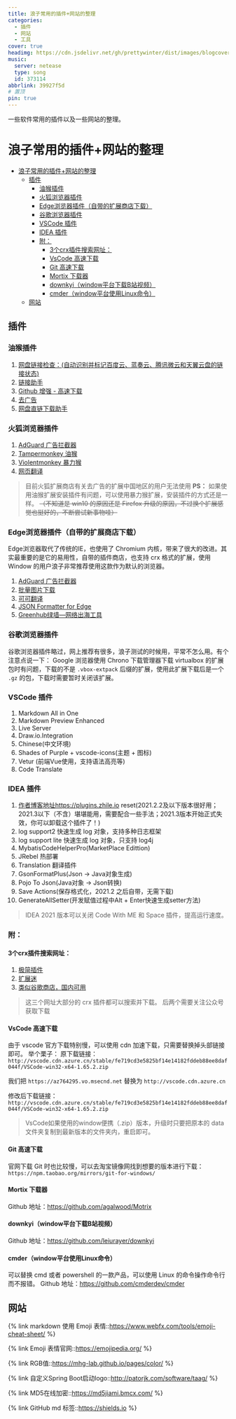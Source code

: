 ```yaml
---
title: 浪子常用的插件+网站的整理
categories:
  - 插件
  - 网站
  - 工具
cover: true
headimg: https://cdn.jsdelivr.net/gh/prettywinter/dist/images/blogcover/工欲善其事.jpg
music:
  server: netease
  type: song
  id: 373114
abbrlink: 39927f5d
# 置顶
pin: true
---
```


一些软件常用的插件以及一些网站的整理。

<!-- more -->

# 浪子常用的插件+网站的整理

<!-- @import "[TOC]" {cmd="toc" depthFrom=2 depthTo=4 orderedList=false} -->

<!-- code_chunk_output -->

- [浪子常用的插件+网站的整理](#浪子常用的插件网站的整理)
  - [插件](#插件)
    - [油猴插件](#油猴插件)
    - [火狐浏览器插件](#火狐浏览器插件)
    - [Edge浏览器插件（自带的扩展商店下载）](#edge浏览器插件自带的扩展商店下载)
    - [谷歌浏览器插件](#谷歌浏览器插件)
    - [VSCode 插件](#vscode-插件)
    - [IDEA 插件](#idea-插件)
    - [附：](#附)
      - [3个crx插件搜索网址：](#3个crx插件搜索网址)
      - [VsCode 高速下载](#vscode-高速下载)
      - [Git 高速下载](#git-高速下载)
      - [Mortix 下载器](#mortix-下载器)
      - [downkyi（window平台下载B站视频）](#downkyiwindow平台下载b站视频)
      - [cmder（window平台使用Linux命令）](#cmderwindow平台使用linux命令)
  - [网站](#网站)

<!-- /code_chunk_output -->

## 插件
### 油猴插件
1. [网盘链接检查：(自动识别并标记百度云、蓝奏云、腾讯微云和天翼云盘的链接状态)](https://greasyfork.org/zh-CN/scripts/394216-%E7%BD%91%E7%9B%98%E9%93%BE%E6%8E%A5%E6%A3%80%E6%9F%A5)
2. [链接助手](https://greasyfork.org/zh-CN/scripts/422773-%E9%93%BE%E6%8E%A5%E5%8A%A9%E6%89%8B)
3. [Github 增强 - 高速下载](https://greasyfork.org/zh-CN/scripts/412245-github-%E5%A2%9E%E5%BC%BA-%E9%AB%98%E9%80%9F%E4%B8%8B%E8%BD%BD)
4. [去广告](https://greasyfork.org/zh-CN/scripts/439420-%E5%B1%8F%E8%94%BD%E5%B9%BF%E5%91%8A-%E5%B1%8F%E8%94%BD%E8%B0%B7%E6%AD%8C%E5%B9%BF%E5%91%8A-%E7%99%BE%E5%BA%A6%E5%B9%BF%E5%91%8A-%E7%9F%A5%E4%B9%8E%E5%B9%BF%E5%91%8A-%E9%9A%90%E8%97%8F%E8%B0%B7%E6%AD%8C%E5%92%8C%E7%99%BE%E5%BA%A6%E6%90%9C%E7%B4%A2%E5%A2%9E%E5%BC%BA%E7%99%BE%E5%BA%A6%E6%90%9C%E7%B4%A2%E7%BB%93%E6%9E%9C%E7%9A%84%E5%90%84%E7%A7%8D%E5%B9%BF%E5%91%8A%E7%AD%89%E7%AD%89-%E8%BF%87%E6%BB%A4%E6%89%80%E6%9C%89%E9%87%87%E7%94%A8%E8%B0%B7%E6%AD%8C%E8%81%94%E7%9B%9F%E5%92%8C%E7%99%BE%E5%BA%A6%E8%81%94%E7%9B%9F%E7%AD%89%E5%B9%BF%E5%91%8A%E8%81%94%E7%9B%9F%E7%9A%84%E5%B9%BF%E5%91%8A)
5. [网盘直链下载助手](https://greasyfork.org/zh-CN/scripts/436446-%E7%BD%91%E7%9B%98%E7%9B%B4%E9%93%BE%E4%B8%8B%E8%BD%BD%E5%8A%A9%E6%89%8B)


### 火狐浏览器插件
1. [AdGuard 广告拦截器](https://addons.mozilla.org/zh-CN/firefox/addon/adguard-adblocker/?utm_source=addons.mozilla.org&utm_medium=referral&utm_content=search)
2. [Tampermonkey 油猴](https://addons.mozilla.org/zh-CN/firefox/addon/tampermonkey/?utm_source=addons.mozilla.org&utm_medium=referral&utm_content=search)
3. [Violentmonkey 暴力猴](https://addons.mozilla.org/zh-CN/firefox/addon/violentmonkey/?utm_source=addons.mozilla.org&utm_medium=referral&utm_content=search)
4. [网页翻译](https://addons.mozilla.org/zh-CN/firefox/addon/traduzir-paginas-web/?utm_source=addons.mozilla.org&utm_medium=referral&utm_content=search)

> 目前火狐扩展商店有关去广告的扩展中国地区的用户无法使用
> **PS：** 如果使用油猴扩展安装插件有问题，可以使用暴力猴扩展，安装插件的方式还是一样。 ~~（不知道是 win10 的原因还是 Firefox 升级的原因，不过换个扩展感觉也挺好的，不断尝试新事物哇）~~


### Edge浏览器插件（自带的扩展商店下载）
Edge浏览器取代了传统的IE，也使用了 Chromium 内核，带来了很大的改进。其实最重要的是它的易用性，自带的插件商店，也支持 crx 格式的扩展，使用 Window 的用户浪子非常推荐使用这款作为默认的浏览器。
1. [AdGuard 广告拦截器](https://microsoftedge.microsoft.com/addons/detail/adguard-%E5%B9%BF%E5%91%8A%E6%8B%A6%E6%88%AA%E5%99%A8/pdffkfellgipmhklpdmokmckkkfcopbh)
2. [批量图片下载](https://microsoftedge.microsoft.com/addons/detail/fatkun%E5%9B%BE%E7%89%87%E6%89%B9%E9%87%8F%E4%B8%8B%E8%BD%BD-pro/dammmokdamnimedflemdaoamhldmldff)
3. [可可翻译](https://microsoftedge.microsoft.com/addons/detail/%E5%8F%AF%E5%8F%AF%E7%BF%BB%E8%AF%91/ebkimaahhkeiplegpghijhgmlcdkeppf)
4. [JSON Formatter for Edge](https://microsoftedge.microsoft.com/addons/detail/json-formatter-for-edge/njpoigijhgbionbfdbaopheedbpdoddi)
5. [Greenhub绿墙—网络出海工具](https://microsoftedge.microsoft.com/addons/detail/greenhub%E7%BB%BF%E5%A2%99%E2%80%94%E7%BD%91%E7%BB%9C%E5%87%BA%E6%B5%B7%E5%B7%A5%E5%85%B7/hholdpohidinjmkoanabdchniingdfac)


### 谷歌浏览器插件
谷歌浏览器插件略过，网上推荐有很多，浪子测试的时候用，平常不怎么用。有个注意点说一下： Google 浏览器使用 Chrono 下载管理器下载 virtualbox 的扩展包时有问题，下载的不是 `.vbox-extpack` 后缀的扩展，使用此扩展下载后是一个 `.gz` 的包，下载时需要暂时关闭该扩展。


### VSCode 插件
1. Markdown All in One
2. Markdown Preview Enhanced
3. Live Server
4. Draw.io.Integration
5. Chinese(中文环境)
6. Shades of Purple + vscode-icons(主题 + 图标)
7. Vetur (前端Vue使用，支持语法高亮等)
8. Code Translate


### IDEA 插件
1. [作者博客地址](https://zhile.io)https://plugins.zhile.io reset(2021.2.2及以下版本很好用；2021.3以下（不含）堪堪能用，需要配合一些手法；2021.3版本开始正式失效，你可以卸载这个插件了！)
2. log support2 快速生成 log 对象，支持多种日志框架
3. log support lite 快速生成 log 对象，只支持 log4j
4. MybatisCodeHelperPro(MarketPlace Edittion)
5. JRebel 热部署
6. Translation 翻译插件
7. GsonFormatPlus(Json -> Java对象生成)
8. Pojo To Json(Java对象 -> Json转换)
9. Save Actions(保存格式化，2021.2 之后自带，无需下载)
10. GenerateAllSetter(开发赋值过程中Alt + Enter快速生成setter方法)

> IDEA 2021 版本可以关闭 Code With ME 和 Space 插件，提高运行速度。

### 附：

#### 3个crx插件搜索网址：
1. [极简插件](https://chrome.zzzmh.cn/)
2. [扩展迷](https://www.extfans.com/)
3. [类似谷歌商店，国内可用](https://www.gugeapps.net/)
> 这三个网址大部分的 crx 插件都可以搜索并下载。
> 后两个需要关注公众号获取下载

#### VsCode 高速下载
由于 vscode 官方下载特别慢，可以使用 cdn 加速下载，只需要替换掉头部链接即可。
举个栗子：
原下载链接：`http://vscode.cdn.azure.cn/stable/fe719cd3e5825bf14e14182fddeb88ee8daf044f/VSCode-win32-x64-1.65.2.zip`

我们把 `https://az764295.vo.msecnd.net` 替换为 `http://vscode.cdn.azure.cn`

修改后下载链接：`http://vscode.cdn.azure.cn/stable/fe719cd3e5825bf14e14182fddeb88ee8daf044f/VSCode-win32-x64-1.65.2.zip`

> VsCode如果使用的window便携（.zip）版本，升级时只要把原本的 data 文件夹复制到最新版本的文件夹内，重启即可。

#### Git 高速下载

官网下载 Git 时也比较慢，可以去淘宝镜像网找到想要的版本进行下载：
`https://npm.taobao.org/mirrors/git-for-windows/`

#### Mortix 下载器
Github 地址：https://github.com/agalwood/Motrix

#### downkyi（window平台下载B站视频）
Github 地址：https://github.com/leiurayer/downkyi

#### cmder（window平台使用Linux命令）
可以替换 cmd 或者 powershell 的一款产品，可以使用 Linux 的命令操作命令行而不报错。
Github 地址：https://github.com/cmderdev/cmder

## 网站

{% link markdown 使用 Emoji 表情::https://www.webfx.com/tools/emoji-cheat-sheet/ %}

{% link Emoji 表情官网::https://emojipedia.org/ %}

{% link RGB值::https://mhg-lab.github.io/pages/color/ %}

{% link 自定义Spring Boot启动logo::http://patorjk.com/software/taag/ %}

{% link MD5在线加密::https://md5jiami.bmcx.com/ %}

{% link GitHub md 标签::https://shields.io %}
